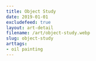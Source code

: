 ```yaml
---
title: Object Study
date: 2019-01-01
excludefeed: true
layout: art-detail
filename: /art/object-study.webp
slug: object-study
arttags:
- oil painting
---
```

